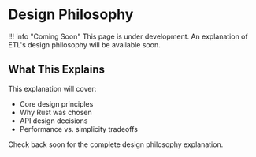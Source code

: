 # Design Philosophy

!!! info "Coming Soon"
    This page is under development. An explanation of ETL's design philosophy will be available soon.

## What This Explains

This explanation will cover:
- Core design principles
- Why Rust was chosen
- API design decisions
- Performance vs. simplicity tradeoffs

Check back soon for the complete design philosophy explanation.